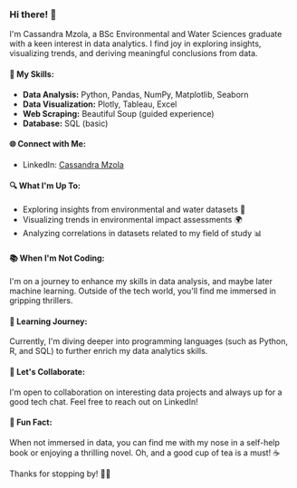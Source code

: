 ### Hi there! 👋

I'm Cassandra Mzola, a BSc Environmental and Water Sciences graduate with a keen interest in data analytics. I find joy in exploring insights, visualizing trends, and deriving meaningful conclusions from data.

#### 🚀 My Skills:
- **Data Analysis:** Python, Pandas, NumPy, Matplotlib, Seaborn
- **Data Visualization:** Plotly, Tableau, Excel
- **Web Scraping:** Beautiful Soup (guided experience)
- **Database:** SQL (basic)

#### 🌐 Connect with Me:
- LinkedIn: [Cassandra Mzola](https://www.linkedin.com/in/cassandramzola/)

#### 🔍 What I'm Up To:
- Exploring insights from environmental and water datasets 🌊
- Visualizing trends in environmental impact assessments 🌍
- Analyzing correlations in datasets related to my field of study 📊

#### 📚 When I'm Not Coding:
I'm on a journey to enhance my skills in data analysis, and maybe later machine learning. Outside of the tech world, you'll find me immersed in gripping thrillers.

#### 🌱 Learning Journey:
Currently, I'm diving deeper into programming languages (such as Python, R, and SQL) to further enrich my data analytics skills.

#### 🤝 Let's Collaborate:
I'm open to collaboration on interesting data projects and always up for a good tech chat. Feel free to reach out on LinkedIn!

#### 💬 Fun Fact:
When not immersed in data, you can find me with my nose in a self-help book or enjoying a thrilling novel. Oh, and a good cup of tea is a must! ☕

Thanks for stopping by! 👩‍💻
